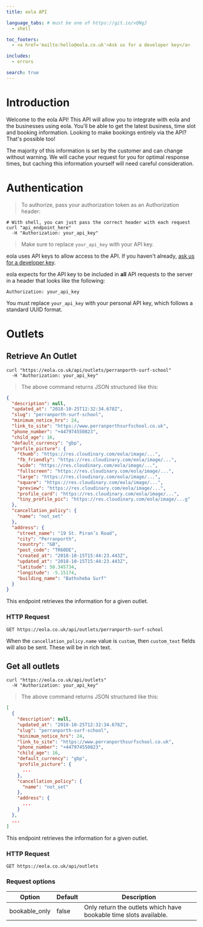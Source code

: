 ```yaml
---
title: eola API

language_tabs: # must be one of https://git.io/vQNgJ
  - shell

toc_footers:
  - <a href='mailto:hello@eola.co.uk'>Ask us for a developer key</a>

includes:
  - errors

search: true
---
```


# Introduction

Welcome to the eola API!
This API will allow you to integrate with eola and the businesses using eola.
You'll be able to get the latest business, time slot and booking information.
Looking to make bookings entirely via the API? That's possible too!

<aside class="notice">
  The majority of this information is set by the customer and can change without warning.
  We will cache your request for you for optimal response times, but caching this information
  yourself will need careful consideration.
</aside>


# Authentication

> To authorize, pass your authorization token as an Authorization header:

```shell
# With shell, you can just pass the correct header with each request
curl "api_endpoint_here"
  -H "Authorization: your_api_key"
```

> Make sure to replace `your_api_key` with your API key.

eola uses API keys to allow access to the API.
If you haven't already, [ask us for a developer key](mailto:hello@eola.co.uk).

eola expects for the API key to be included in **all** API requests to the server
in a header that looks like the following:

`Authorization: your_api_key`

<aside class="notice">
  You must replace <code>your_api_key</code> with your personal API key,
  which follows a standard UUID format.
</aside>

# Outlets

## Retrieve An Outlet

```shell
curl "https://eola.co.uk/api/outlets/perranporth-surf-school"
  -H "Authorization: your_api_key"
```


> The above command returns JSON structured like this:

```json
{
  "description": null,
  "updated_at": "2018-10-25T12:32:34.678Z",
  "slug": "perranporth-surf-school",
  "minimum_notice_hrs": 24,
  "link_to_site": "https://www.perranporthsurfschool.co.uk",
  "phone_number": "+447974550823",
  "child_age": 16,
  "default_currency": "gbp",
  "profile_picture": {
    "thumb": "https://res.cloudinary.com/eola/image/...",
    "fb_friendly": "https://res.cloudinary.com/eola/image/...",
    "wide": "https://res.cloudinary.com/eola/image/...",
    "fullscreen": "https://res.cloudinary.com/eola/image/...",
    "large": "https://res.cloudinary.com/eola/image/...",
    "square": "https://res.cloudinary.com/eola/image/...",
    "preview": "https://res.cloudinary.com/eola/image/...",
    "profile_card": "https://res.cloudinary.com/eola/image/...",
    "tiny_profile_pic": "https://res.cloudinary.com/eola/image/...g"
  },
  "cancellation_policy": {
    "name": "not_set"
  },
  "address": {
    "street_name": "19 St. Piran’s Road",
    "city": "Perranporth",
    "country": "GB",
    "post_code": "TR60DE",
    "created_at": "2018-10-15T15:44:23.443Z",
    "updated_at": "2018-10-15T15:44:23.443Z",
    "latitude": 50.345734,
    "longitude": -5.15174,
    "building_name": "Bathsheba Surf"
  }
}
```

This endpoint retrieves the information for a given outlet.

### HTTP Request

`GET https://eola.co.uk/api/outlets/perranporth-surf-school`

<aside class="notice">
  When the <code>cancellation_policy.name</code> value is <code>custom</code>, then <code>custom_text</code> fields will also be sent. These will be in rich text.
</aside>

## Get all outlets

```shell
curl "https://eola.co.uk/api/outlets"
  -H "Authorization: your_api_key"
```

> The above command returns JSON structured like this:

```json
[
  {
    "description": null,
    "updated_at": "2018-10-25T12:32:34.678Z",
    "slug": "perranporth-surf-school",
    "minimum_notice_hrs": 24,
    "link_to_site": "https://www.perranporthsurfschool.co.uk",
    "phone_number": "+447974550823",
    "child_age": 16,
    "default_currency": "gbp",
    "profile_picture": {
      ...
    },
    "cancellation_policy": {
      "name": "not_set"
    },
    "address": {
      ...
    }
  },
  ...
]
```

This endpoint retrieves the information for a given outlet.

### HTTP Request

`GET https://eola.co.uk/api/outlets`


### Request options
Option | Default | Description
--------- | ------- | -----------
bookable_only | false | Only return the outlets which have bookable time slots available.



<!-- ## Get a Specific Kitten

```ruby
require 'kittn'

api = Kittn::APIClient.authorize!('meowmeowmeow')
api.kittens.get(2)
```

```python
import kittn

api = kittn.authorize('meowmeowmeow')
api.kittens.get(2)
```

```shell
curl "http://example.com/api/kittens/2"
  -H "Authorization: meowmeowmeow"
```

```javascript
const kittn = require('kittn');

let api = kittn.authorize('meowmeowmeow');
let max = api.kittens.get(2);
```

> The above command returns JSON structured like this:

```json
{
  "id": 2,
  "name": "Max",
  "breed": "unknown",
  "fluffiness": 5,
  "cuteness": 10
}
```

This endpoint retrieves a specific kitten.

<aside class="warning">Inside HTML code blocks like this one, you can't use Markdown, so use <code>&lt;code&gt;</code> blocks to denote code.</aside>

### HTTP Request

`GET http://example.com/kittens/<ID>`

### URL Parameters

Parameter | Description
--------- | -----------
ID | The ID of the kitten to retrieve

## Delete a Specific Kitten

```ruby
require 'kittn'

api = Kittn::APIClient.authorize!('meowmeowmeow')
api.kittens.delete(2)
```

```python
import kittn

api = kittn.authorize('meowmeowmeow')
api.kittens.delete(2)
```

```shell
curl "http://example.com/api/kittens/2"
  -X DELETE
  -H "Authorization: meowmeowmeow"
```

```javascript
const kittn = require('kittn');

let api = kittn.authorize('meowmeowmeow');
let max = api.kittens.delete(2);
```

> The above command returns JSON structured like this:

```json
{
  "id": 2,
  "deleted" : ":("
}
```

This endpoint deletes a specific kitten.

### HTTP Request

`DELETE http://example.com/kittens/<ID>`

### URL Parameters

Parameter | Description
--------- | -----------
ID | The ID of the kitten to delete -->
